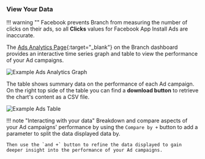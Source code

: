 ### View Your Data

!!! warning ""
	Facebook prevents Branch from measuring the number of clicks on their ads, so all **Clicks** values for Facebook App Install Ads are inaccurate.

The [Ads Analytics Page](https://dashboard.branch.io/ads/analytics){:target="_blank"} on the Branch dashboard provides an interactive time series graph and table to view the performance of your Ad campaigns.

![Example Ads Analytics Graph](/img/ingredients/deep-linked-ads/view-ad-link-data/analytics-graph.png)

The table shows summary data on the performance of each Ad campaign. On the right top side of the table you can find a **download button** to retrieve the chart's content as a CSV file.

![Example Ads Table](/img/ingredients/deep-linked-ads/view-ad-link-data/analytics-table.png)

!!! note "Interacting with your data"
	Breakdown and compare aspects of your Ad campaigns' performance by using the `Compare by +` button to add a parameter to split the data displayed data by.

	Then use the `and +` button to refine the data displayed to gain deeper insight into the performance of your Ad campaigns.
